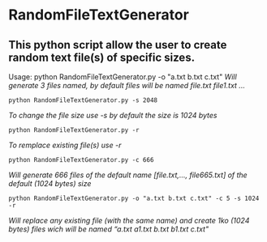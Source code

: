 RandomFileTextGenerator
==============

This python script allow the user to create random text file(s) of specific sizes.
--------------
Usage:
    python RandomFileTextGenerator.py -o "a.txt b.txt c.txt"
*Will generate 3 files named, by default files will be named file.txt file1.txt ...*

    python RandomFileTextGenerator.py -s 2048
*To change the file size use -s by default the size is 1024 bytes*

    python RandomFileTextGenerator.py -r
*To remplace existing file(s) use -r*

    python RandomFileTextGenerator.py -c 666
*Will generate 666 files of the default name [file.txt,..., file665.txt] of the default (1024 bytes) size*

    python RandomFileTextGenerator.py -o "a.txt b.txt c.txt" -c 5 -s 1024 -r
*Will replace any existing file (with the same name) and create 1ko (1024 bytes) files wich will be named “a.txt a1.txt b.txt b1.txt c.txt"*
